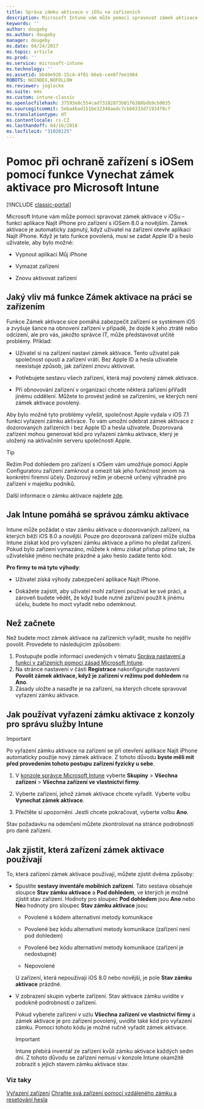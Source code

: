 ```yaml
---
title: Správa zámku aktivace v iOSu na zařízeních
description: Microsoft Intune vám může pomoci spravovat zámek aktivace v iOSu – funkci aplikace Najít iPhone pro zařízení s iOSem 7.1 a novějším.
keywords: ''
author: dougeby
ms.author: dougeby
manager: dougeby
ms.date: 04/24/2017
ms.topic: article
ms.prod: ''
ms.service: microsoft-intune
ms.technology: ''
ms.assetid: bb49e926-15c4-4f01-b6eb-cee6f7ee1984
ROBOTS: NOINDEX,NOFOLLOW
ms.reviewer: joglocke
ms.suite: ems
ms.custom: intune-classic
ms.openlocfilehash: 37593e8c554cad73182873b01f6388bdb9cb0035
ms.sourcegitcommit: 5eba4bad151be32346aedc7cbb0333d71934f8cf
ms.translationtype: HT
ms.contentlocale: cs-CZ
ms.lasthandoff: 04/16/2018
ms.locfileid: "31020125"
---
```

# <a name="help-protect-ios-devices-with-activation-lock-bypass-for-microsoft-intune"></a>Pomoc při ochraně zařízení s iOSem pomocí funkce Vynechat zámek aktivace pro Microsoft Intune

[!INCLUDE [classic-portal](../includes/classic-portal.md)]

Microsoft Intune vám může pomoci spravovat zámek aktivace v iOSu – funkci aplikace Najít iPhone pro zařízení s iOSem 8.0 a novějším. Zámek aktivace je automaticky zapnutý, když uživatel na zařízení otevře aplikaci Najít iPhone. Když je tato funkce povolená, musí se zadat Apple ID a heslo uživatele, aby bylo možné: 

-   Vypnout aplikaci Můj iPhone

-   Vymazat zařízení

-   Znovu aktivovat zařízení

## <a name="how-activation-lock-affects-you"></a>Jaký vliv má funkce Zámek aktivace na práci se zařízením
Funkce Zámek aktivace sice pomáhá zabezpečit zařízení se systémem iOS a zvyšuje šance na obnovení zařízení v případě, že dojde k jeho ztrátě nebo odcizení, ale pro vás, jakožto správce IT, může představovat určité problémy. Příklad:

-   Uživatel si na zařízení nastaví zámek aktivace. Tento uživatel pak společnost opustí a zařízení vrátí. Bez Apple ID a hesla uživatele neexistuje způsob, jak zařízení znovu aktivovat.

-   Potřebujete sestavu všech zařízení, která mají povolený zámek aktivace.

-   Při obnovování zařízení v organizaci chcete některá zařízení přiřadit jinému oddělení. Můžete to provést jedině se zařízeními, ve kterých není zámek aktivace povolený.

Aby bylo možné tyto problémy vyřešit, společnost Apple vydala v iOS 7.1 funkci vyřazení zámku aktivace. To vám umožní odebrat zámek aktivace z dozorovaných zařízeních i bez Apple ID a hesla uživatele. Dozorovaná zařízení mohou generovat kód pro vyřazení zámku aktivace, který je uložený na aktivačním serveru společnosti Apple.

> [!TIP]
> Režim Pod dohledem pro zařízení s iOSem vám umožňuje pomocí Apple Configuratoru zařízení zamknout a omezit tak jeho funkčnost jenom na konkrétní firemní účely. Dozorový režim je obecně určený výhradně pro zařízení v majetku podniků.

Další informace o zámku aktivace najdete [zde](https://support.apple.com/en-us/HT201365).

## <a name="how-intune-helps-you-manage-activation-lock"></a>Jak Intune pomáhá se správou zámku aktivace
Intune může požádat o stav zámku aktivace u dozorovaných zařízení, na kterých běží iOS 8.0 a novější. Pouze pro dozorovaná zařízení může služba Intune získat kód pro vyřazení zámku aktivace a přímo ho předat zařízení. Pokud bylo zařízení vymazáno, můžete k němu získat přístup přímo tak, že uživatelské jméno necháte prázdné a jako heslo zadáte tento kód.

**Pro firmy to má tyto výhody**:

-   Uživatel získá výhody zabezpečení aplikace Najít iPhone.

-   Dokážete zajistit, aby uživatel mohl zařízení používat ke své práci, a zároveň budete vědět, že když bude nutné zařízení použít k jinému účelu, budete ho moct vyřadit nebo odemknout.

## <a name="before-you-start"></a>Než začnete

Než budete moct zámek aktivace na zařízeních vyřadit, musíte ho nejdřív povolit. Provedete to následujícím způsobem:

1. Postupujte podle informací uvedených v tématu [Správa nastavení a funkcí v zařízeních pomocí zásad Microsoft Intune](/intune-classic/deploy-use/ios-policy-settings-in-microsoft-intune).
2. Na stránce nastavení v části **Registrace** nakonfigurujte nastavení **Povolit zámek aktivace, když je zařízení v režimu pod dohledem** na **Ano**.
3. Zásady uložte a nasaďte je na zařízení, na kterých chcete spravovat vyřazení zámku aktivace.

## <a name="how-to-use-activation-lock-bypass-from-the-intune-admin-console"></a>Jak používat vyřazení zámku aktivace z konzoly pro správu služby Intune
> [!IMPORTANT]
> Po vyřazení zámku aktivace na zařízení se při otevření aplikace Najít iPhone automaticky použije nový zámek aktivace. Z tohoto důvodu **byste měli mít před provedením tohoto postupu zařízení fyzicky u sebe**.

1.  V [konzole správce Microsoft Intune](https://manage.microsoft.com) vyberte **Skupiny** &gt; **Všechna zařízení** &gt; **Všechna zařízení ve vlastnictví firmy**.

2.  Vyberte zařízení, jehož zámek aktivace chcete vyřadit. Vyberte volbu **Vynechat zámek aktivace**.

3.  Přečtěte si upozornění. Jestli chcete pokračovat, vyberte volbu **Ano**.

Stav požadavku na odemčení můžete zkontrolovat na stránce podrobností pro dané zařízení.

## <a name="how-to-see-which-devices-are-using-activation-lock"></a>Jak zjistit, která zařízení zámek aktivace používají
To, která zařízení zámek aktivace používají, můžete zjistit dvěma způsoby:

-   Spustíte **sestavy inventáře mobilních zařízení**. Tato sestava obsahuje sloupce **Stav zámku aktivace** a **Pod dohledem**, ve kterých je možné zjistit stav zařízení. Hodnoty pro sloupec **Pod dohledem** jsou **Ano** nebo **Ne**a hodnoty pro sloupec **Stav zámku aktivace** jsou:

    -   Povolené s kódem alternativní metody komunikace

    -   Povolené bez kódu alternativní metody komunikace (zařízení není pod dohledem)

    -   Povolené bez kódu alternativní metody komunikace (zařízení je nedostupné)

    -   Nepovolené

    U zařízení, která nepoužívají iOS 8.0 nebo novější, je pole **Stav zámku aktivace** prázdné.

-   V zobrazení skupin vyberte zařízení. Stav aktivace zámku uvidíte v podokně podrobností o zařízení.

    Pokud vyberete zařízení v uzlu **Všechna zařízení ve vlastnictví firmy** a zámek aktivace je pro zařízení povolený, uvidíte také kód pro vyřazení zámku. Pomocí tohoto kódu je možné ručně vyřadit zámek aktivace.

    > [!IMPORTANT]
    >Intune přebírá inventář ze zařízení kvůli zámku aktivace každých sedm dní. Z tohoto důvodu se zařízení nemusí v konzole Intune okamžitě zobrazit s jejich stavem zámku aktivace stav.


### <a name="see-also"></a>Viz taky
[Vyřazení zařízení](retire-devices-from-microsoft-intune-management.md)
[Chraňte svá zařízení pomocí vzdáleného zámku a resetování hesla](use-remote-lock-and-passcode-reset-in-microsoft-intune.md)
